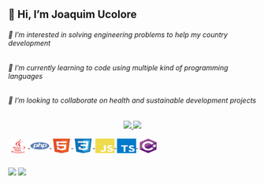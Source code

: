 
## 👋 Hi, I’m Joaquim Ucolore
###### 👀 I’m interested in solving engineering problems to help my country development
###### 🌱 I’m currently learning to code using multiple kind of programming languages
###### 💞️ I’m looking to collaborate on health and sustainable development projects

<div align="center">
<a href="https://github.com/Ucolore">
<img height="180em" src="https://github-readme-stats.vercel.app/api?username=Ucolore&show_icons=true&theme=dracula&include_all_commits=true&count_private=true"/>
<img height="180em" src="https://github-readme-stats.vercel.app/api/top-langs/?username=Ucolore&layout=compact&langs_count=7&theme=dracula"/>
</div>
<div style="display: inline_block"><br>
<img align="center" alt="ucolore-java" height="30" width="40" src="https://raw.githubusercontent.com/devicons/devicon/master/icons/java/java-plain.svg">
<img align="center" alt="ucolore-php" height="30" width="40" src="https://raw.githubusercontent.com/devicons/devicon/master/icons/php/php-plain.svg">
<img align="center" alt="ucolore-html" height="30" width="40" src="https://raw.githubusercontent.com/devicons/devicon/master/icons/html5/html5-original.svg">
<img align="center" alt="ucolore-css" height="30" width="40" src="https://raw.githubusercontent.com/devicons/devicon/master/icons/css3/css3-original.svg">
<img align="center" alt="ucolore-js" height="30" width="40" src="https://raw.githubusercontent.com/devicons/devicon/master/icons/javascript/javascript-plain.svg">
<img align="center" alt="ucolore-ts" height="30" width="40" src="https://raw.githubusercontent.com/devicons/devicon/master/icons/typescript/typescript-plain.svg">
<img align="center" alt="ucolore-Csharp" height="30" width="40" src="https://raw.githubusercontent.com/devicons/devicon/master/icons/csharp/csharp-original.svg">
</div>

##

<div>
<a href = "mailto:ucolore.joaquim@gmail.com"><img src="https://img.shields.io/badge/-Gmail-%23333?style=for-the-badge&logo=gmail&logoColor=white" target="_blank"></a>
<a href="https://www.linkedin.com/in/joaquim-ucolore/" target="_blank"><img src="https://img.shields.io/badge/-LinkedIn-%230077B5?style=for-the-badge&logo=linkedin&logoColor=white" target="_blank"></a>
</div>
